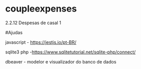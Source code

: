 # coupleexpenses
2.2.12 Despesas de casal 1


#Ajudas

javascript - https://jestjs.io/pt-BR/
 
sqlite3 php -https://www.sqlitetutorial.net/sqlite-php/connect/

dbeaver    - modelor e visualizador do banco de dados

